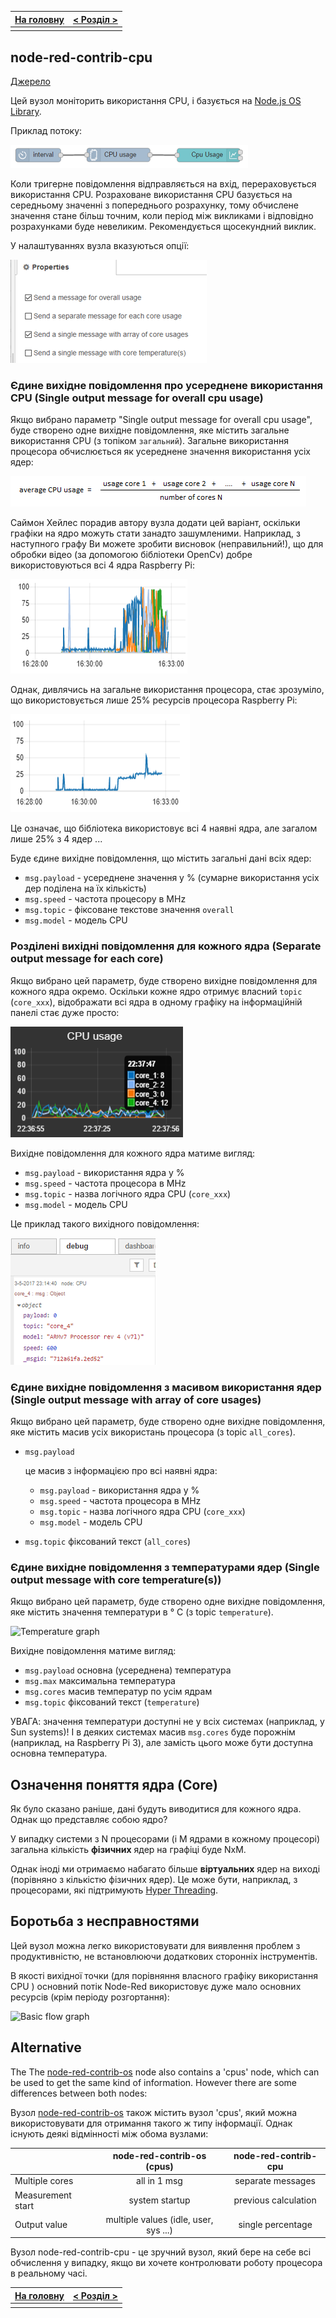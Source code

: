 | [На головну](../) | [ < Розділ > ](README.md) |
| ----------------- | ------------------------- |
|                   |                           |

## node-red-contrib-cpu 

[Джерело](https://flows.nodered.org/node/node-red-contrib-os)

Цей вузол моніторить використання CPU, і базується на [Node.js OS Library](https://nodejs.org/api/os.html).  

Приклад потоку:

![Flow](https://raw.githubusercontent.com/bartbutenaers/node-red-contrib-cpu/master/images/cpu_flow.png)

Коли тригерне повідомлення відправляється на вхід, перераховується використання CPU. Розраховане використання CPU базується на середньому значенні з попереднього розрахунку, тому обчислене значення стане більш точним, коли період між викликами і відповідно розрахунками буде  невеликим. Рекомендується щосекундний виклик.

У налаштуваннях вузла вказуються опції:

![](media/cpuprop.png)

### Єдине вихідне повідомлення про усереднене використання CPU (Single output message for overall cpu usage)

Якщо вибрано параметр "Single output message for overall cpu usage", буде створено одне вихідне повідомлення, яке містить загальне використання CPU (з топіком `загальний`). Загальне використання процесора обчислюється як усереднене значення використання усіх ядер:

![Formula](https://raw.githubusercontent.com/bartbutenaers/node-red-contrib-cpu/master/images/cpu_formula.png)

Саймон Хейлес порадив автору вузла додати цей варіант, оскільки графіки на ядро можуть стати занадто зашумленими. Наприклад, з наступного графу Ви можете зробити висновок (неправильний!), що для обробки відео (за допомогою бібліотеки OpenCv) добре використовуються всі 4 ядра Raspberry Pi:

![Formula](https://raw.githubusercontent.com/bartbutenaers/node-red-contrib-cpu/master/images/cpu_each_core.png)

Однак, дивлячись на загальне використання процесора, стає зрозуміло, що використовується лише 25% ресурсів процесора Raspberry Pi:

![Formula](https://raw.githubusercontent.com/bartbutenaers/node-red-contrib-cpu/master/images/cpu_overall.png)

Це означає, що бібліотека використовує всі 4 наявні ядра, але загалом лише 25% з 4 ядер ...

Буде єдине вихідне повідомлення, що містить загальні дані всіх ядер:

- `msg.payload` - усереднене значення у % (сумарне використання усіх дер поділена на їх кількість)
- `msg.speed` - частота процесору в MHz
- `msg.topic` - фіксоване текстове значення `overall`
- `msg.model` - модель CPU

### Розділені вихідні повідомлення для кожного ядра (Separate output message for each core)

Якщо вибрано цей параметр, буде створено вихідне повідомлення для кожного ядра окремо. Оскільки кожне ядро отримує власний `topic` (`core_xxx`), відображати всі ядра в одному графіку на інформаційній панелі стає дуже просто:

![Graph with multiple cores](https://raw.githubusercontent.com/bartbutenaers/node-red-contrib-cpu/master/images/cpu_legend.png)

Вихідне повідомлення для кожного ядра матиме вигляд:

- `msg.payload` - використання ядра у % 
- `msg.speed` - частота процесора в MHz
- `msg.topic` - назва логічного ядра CPU (`core_xxx`)
- `msg.model` - модель CPU 

Це приклад такого вихідного повідомлення:

![Debug message](https://raw.githubusercontent.com/bartbutenaers/node-red-contrib-cpu/master/images/cpu_debug.png)

### Єдине вихідне повідомлення з масивом використання ядер (Single output message with array of core usages)

Якщо вибрано цей параметр, буде створено одне вихідне повідомлення, яке містить масив усіх використань процесора (з topic `all_cores`).

- ```
  msg.payload
  ```

  це масив з інформацією про всі наявні ядра:

  - `msg.payload` - використання ядра у % 
  - `msg.speed` - частота процесора в MHz
  - `msg.topic` - назва логічного ядра CPU (`core_xxx`)
  - `msg.model` - модель CPU 

- `msg.topic` фіксований текст (`all_cores`)

### Єдине вихідне повідомлення з температурами ядер (Single output message with core temperature(s))

Якщо вибрано цей параметр, буде створено одне вихідне повідомлення, яке містить значення температури в ° C (з topic `temperature`).

![Temperature graph](https://raw.githubusercontent.com/bartbutenaers/node-red-contrib-cpu/master/images/cpu_temperature_graph.png)

Вихідне повідомлення матиме вигляд:

- `msg.payload` основна (усереднена) температура
- `msg.max` максимальна температура
- `msg.cores` масив температур по усім ядрам 
- `msg.topic` фіксований текст (`temperature`)

УВАГА: значення температури доступні не у всіх системах (наприклад, у Sun systems)! І в деяких системах масив `msg.cores` буде порожнім (наприклад, на Raspberry Pi 3), але замість цього може бути доступна основна температура.

## Означення поняття ядра (Core) 

Як було сказано раніше, дані будуть виводитися для кожного ядра. Однак що представляє собою ядро?

У випадку системи з N процесорами (і M ядрами в кожному процесорі) загальна кількість **фізичних** ядер на графіці буде NxM.

Однак іноді ми отримаємо набагато більше **віртуальних** ядер на виході (порівняно з кількістю фізичних ядер). Це може бути, наприклад, з процесорами, які підтримують [Hyper Threading](https://en.wikipedia.org/wiki/Hyper-threading).

## Боротьба з несправностями

Цей вузол можна легко використовувати для виявлення проблем з продуктивністю, не встановлюючи додаткових сторонніх інструментів.

В якості вихідної точки (для порівняння власного графіку використання CPU ) основний потік Node-Red використовує дуже мало основних ресурсів (крім періоду розгортання):

![Basic flow graph](https://raw.githubusercontent.com/bartbutenaers/node-red-contrib-cpu/master/images/cpu_graph.png)

## Alternative

The The [node-red-contrib-os](https://www.npmjs.com/package/node-red-contrib-os) node also contains a 'cpus' node, which can be used to get the same  kind of information.  However there are some differences between both  nodes:

Вузол [node-red-contrib-os](os.md) також містить вузол 'cpus', який можна використовувати для отримання такого ж типу інформації. Однак існують деякі відмінності між обома вузлами:

|                   |      node-red-contrib-os (cpus)       | node-red-contrib-cpu |
| ----------------- | :-----------------------------------: | :------------------: |
| Multiple cores    |             all in 1 msg              |  separate messages   |
| Measurement start |            system startup             | previous calculation |
| Output value      | multiple values (idle, user, sys ...) |  single percentage   |

Вузол node-red-contrib-cpu - це зручний вузол, який бере на себе всі обчислення у випадку, якщо ви хочете контролювати роботу процесора в реальному часі.

| [На головну](../) | [ < Розділ > ](README.md) |
| ----------------- | ------------------------- |
|                   |                           |